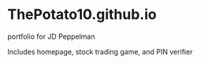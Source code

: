 # ThePotato10.github.io
portfolio for JD Peppelman

Includes homepage, stock trading game, and PIN verifier